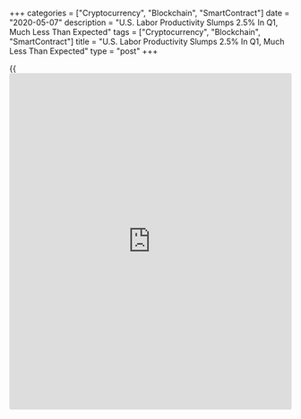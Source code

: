 +++
categories = ["Cryptocurrency", "Blockchain", "SmartContract"]
date = "2020-05-07"
description = "U.S. Labor Productivity Slumps 2.5% In Q1, Much Less Than Expected"
tags = ["Cryptocurrency", "Blockchain", "SmartContract"]
title = "U.S. Labor Productivity Slumps 2.5% In Q1, Much Less Than Expected"
type = "post"
+++

{{<iframe id="large-banner" src="https://www.bounty.group/#slide=13.0" width="100%" height="600" scrolling="no" style="border: 0px solid rgb(216, 221, 230); border-radius: 3px;">}}

A report released by the Labor Department on Thursday showed U.S. labor
productivity pulled back by much less than expected in the first
quarter.

The Labor Department said labor productivity slumped by 2.5 percent in
the first quarter after jumping by 1.2 percent in the fourth quarter of
2019. Economists had expected productivity to plunge by 5.5 percent.

The decrease in productivity, a measure of output per hour came as
output plummeted by 6.2 percent compared to a 3.8 percent slump in hours
worked.

Paul Ashworth, Chief U.S. Economist at Capital Economics, noted the
steeper drop in output was partly because the employment numbers for
March are based on the monthly survey taken around the 12th of the
month, whereas the output numbers include all of March.

"That makes a big difference when most lockdowns only began around the
middle of that month," Ashworth said.

He added, "We might even see a rise in the average level of productivity
during this recession, because the job losses have been concentrated in
low-productivity sectors like retail and food services, which account
for much bigger shares of total employment than GDP."

Meanwhile, the report said unit labor costs skyrocketed by 4.8 percent
in the first quarter after climbing by 0.9 percent in the fourth
quarter. Labor costs had been expected to surge up by 4.0 percent.

The spike in labor costs in the first quarter reflected the pullback in
productivity as well as a 2.2 percent jump in hourly compensation.

Real hourly compensation, which takes into account changes in consumer
prices, climbed by 0.9 percent in the first quarter.

For comments and feedback [contact](https://www.playgroundfx.com/contact/): editorial@rtt[news](https://www.letsplayfx.com/blog/forex-news-website/).com

[Business News][1]

   1. www.rtt[news](https://www.letsplayfx.com/blog/forex-news-website/).com/Content/Business.aspx